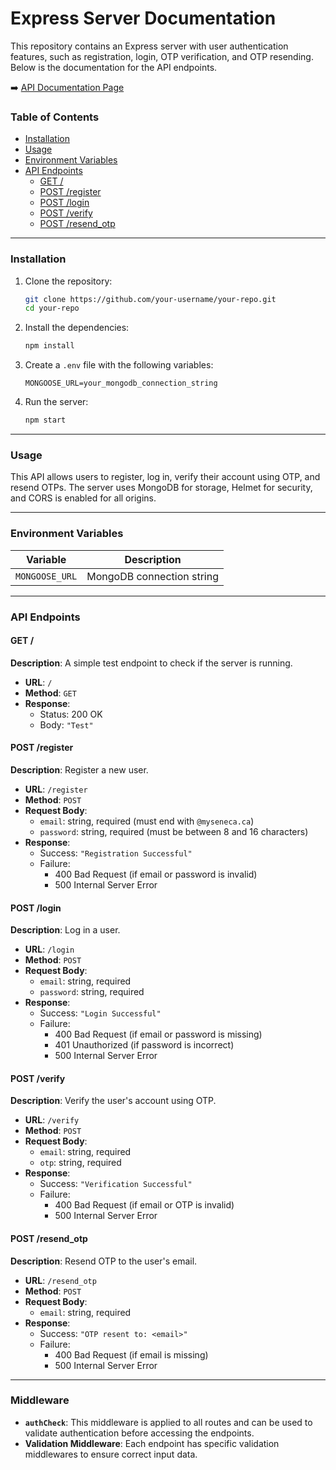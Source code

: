 # Express Server Documentation

This repository contains an Express server with user authentication features, such as registration, login, OTP verification, and OTP resending. Below is the documentation for the API endpoints.

➡️ [API Documentation Page](https://colin-stark.github.io/RMP/)

### Table of Contents

- [Installation](#installation)
- [Usage](#usage)
- [Environment Variables](#environment-variables)
- [API Endpoints](#api-endpoints)
  - [GET /](#get-)
  - [POST /register](#post-register)
  - [POST /login](#post-login)
  - [POST /verify](#post-verify)
  - [POST /resend_otp](#post-resend_otp)

---

### Installation

1. Clone the repository:

   ```bash
   git clone https://github.com/your-username/your-repo.git
   cd your-repo
   ```

2. Install the dependencies:

   ```bash
   npm install
   ```

3. Create a `.env` file with the following variables:

   ```plaintext
   MONGOOSE_URL=your_mongodb_connection_string
   ```

4. Run the server:

   ```bash
   npm start
   ```

---

### Usage

This API allows users to register, log in, verify their account using OTP, and resend OTPs. The server uses MongoDB for storage, Helmet for security, and CORS is enabled for all origins.

---

### Environment Variables

| Variable       | Description               |
| -------------- | ------------------------- |
| `MONGOOSE_URL` | MongoDB connection string |

---

### API Endpoints

#### **GET /**

**Description**: A simple test endpoint to check if the server is running.

- **URL**: `/`
- **Method**: `GET`
- **Response**:
  - Status: 200 OK
  - Body: `"Test"`

#### **POST /register**

**Description**: Register a new user.

- **URL**: `/register`
- **Method**: `POST`
- **Request Body**:
  - `email`: string, required (must end with `@myseneca.ca`)
  - `password`: string, required (must be between 8 and 16 characters)
- **Response**:
  - Success: `"Registration Successful"`
  - Failure:
    - 400 Bad Request (if email or password is invalid)
    - 500 Internal Server Error

#### **POST /login**

**Description**: Log in a user.

- **URL**: `/login`
- **Method**: `POST`
- **Request Body**:
  - `email`: string, required
  - `password`: string, required
- **Response**:
  - Success: `"Login Successful"`
  - Failure:
    - 400 Bad Request (if email or password is missing)
    - 401 Unauthorized (if password is incorrect)
    - 500 Internal Server Error

#### **POST /verify**

**Description**: Verify the user's account using OTP.

- **URL**: `/verify`
- **Method**: `POST`
- **Request Body**:
  - `email`: string, required
  - `otp`: string, required
- **Response**:
  - Success: `"Verification Successful"`
  - Failure:
    - 400 Bad Request (if email or OTP is invalid)
    - 500 Internal Server Error

#### **POST /resend_otp**

**Description**: Resend OTP to the user's email.

- **URL**: `/resend_otp`
- **Method**: `POST`
- **Request Body**:
  - `email`: string, required
- **Response**:
  - Success: `"OTP resent to: <email>"`
  - Failure:
    - 400 Bad Request (if email is missing)
    - 500 Internal Server Error

---

### Middleware

- **`authCheck`**: This middleware is applied to all routes and can be used to validate authentication before accessing the endpoints.
- **Validation Middleware**: Each endpoint has specific validation middlewares to ensure correct input data.
